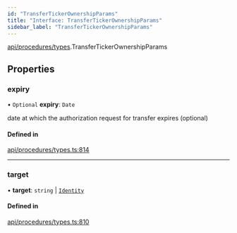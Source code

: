 ```yaml
---
id: "TransferTickerOwnershipParams"
title: "Interface: TransferTickerOwnershipParams"
sidebar_label: "TransferTickerOwnershipParams"
---
```


[api/procedures/types](../../../../../modules/API/Procedures/Types/Types.md).TransferTickerOwnershipParams

## Properties

### expiry

• `Optional` **expiry**: `Date`

date at which the authorization request for transfer expires (optional)

#### Defined in

[api/procedures/types.ts:814](https://github.com/PolymeshAssociation/polymesh-sdk/blob/07a4c5b0/src/api/procedures/types.ts#L814)

___

### target

• **target**: `string` \| [`Identity`](../../../../../classes/API/Entities/Identity/Identity.md)

#### Defined in

[api/procedures/types.ts:810](https://github.com/PolymeshAssociation/polymesh-sdk/blob/07a4c5b0/src/api/procedures/types.ts#L810)
